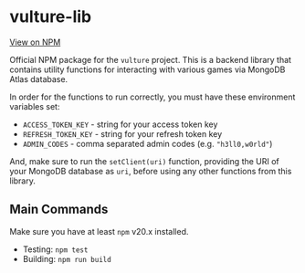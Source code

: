# vulture-lib

[View on NPM](https://www.npmjs.com/package/@cloudydaiyz/vulture-lib)

Official NPM package for the `vulture` project. This is a backend library that contains utility functions for interacting with various games via MongoDB Atlas database.

In order for the functions to run correctly, you must have these environment variables set:
- `ACCESS_TOKEN_KEY` - string for your access token key
- `REFRESH_TOKEN_KEY` - string for your refresh token key
- `ADMIN_CODES` - comma separated admin codes (e.g. `"h3ll0,w0rld"`)

And, make sure to run the `setClient(uri)` function, providing the URI of your MongoDB database as `uri`, before using any other functions from this library.

## Main Commands
Make sure you have at least `npm` v20.x installed.
- Testing: `npm test`
- Building: `npm run build`